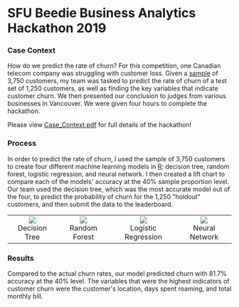 # SFU Beedie Business Analytics Hackathon 2019 <br /> 
### Case Context
How do we predict the rate of churn? For this competition, one Canadian telecom company was struggling with customer loss. Given a [sample](https://github.com/jeanetteandrews/hackathon2019/tree/master/Datasets) of 3,750 customers, my team was tasked to predict the rate of churn of a test set of 1,250 customers, as well as finding the key variables that indicate customer churn. We then presented our conclusion to judges from various businesses in Vancouver. We were given four hours to complete the hackathon. <br />

Please view [Case_Context.pdf](https://github.com/jeanetteandrews/hackathon2019/blob/master/Case_Context.pdf) for full details of the hackathon!

### Process
In order to predict the rate of churn, I used the sample of 3,750 customers to create four different machine learning models in [R](https://github.com/jeanetteandrews/hackathon2019/blob/master/R_Hackathon2019.Rmd): decision tree, random forest, logistic regression, and neural network. I then created a lift chart to compare each of the models' accuracy at the 40% sample proportion level. Our team used the decision tree, which was the most accurate model out of the four, to predict the probability of churn for the 1,250 "holdout" customers, and then submit the data to the leaderboard. 

<table width="500" border="0" cellpadding="0">

<tr>

<td align="center" valign="center">
<img src="https://raw.githubusercontent.com/jeanetteandrews/hackathon2019/master/Graphs/decisionTree.png" />
<br />
Decision Tree
</td>

<td align="center" valign="center">
<img src="https://raw.githubusercontent.com/jeanetteandrews/hackathon2019/master/Graphs/randomForest.png" />
<br />
Random Forest
</td>

<td align="center" valign="center">
<img src="https://raw.githubusercontent.com/jeanetteandrews/hackathon2019/master/Graphs/logisticRegressionREADME.png" />
<br />
Logistic Regression
</td>

<td align="center" valign="center">
<img src="https://raw.githubusercontent.com/jeanetteandrews/hackathon2019/master/Graphs/nueralNetwork.png" />
<br />
Neural Network
</td>

</tr>

</table>

### Results
Compared to the actual churn rates, our model predicted churn with 81.7% accuracy at the 40% level. The variables that were the highest indicators of customer churn were the customer's location, days spent roaming, and total monthly bill.
